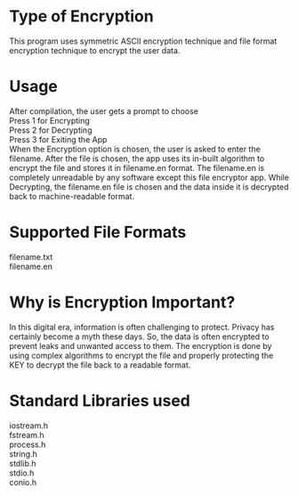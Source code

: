 # Type of Encryption
This program uses symmetric ASCII encryption technique and file format encryption technique to encrypt the user data.

# Usage
After compilation, the user gets a prompt to choose   
Press 1 for Encrypting     
Press 2 for Decrypting      
Press 3 for Exiting the App      
When the Encryption option is chosen, the user is asked to enter the filename. After the file is chosen, the app uses its in-built algorithm to encrypt the file and stores it in filename.en format. The filename.en is completely unreadable by any software except this file encryptor app. 
While Decrypting, the filename.en file is chosen and the data inside it is decrypted back to machine-readable format. 
 
# Supported File Formats
filename.txt    
filename.en

# Why is Encryption Important? 
In this digital era, information is often challenging to protect. Privacy has certainly become a myth these days. So, the data is often encrypted to prevent leaks and unwanted access to them. The encryption is done by using complex algorithms to encrypt the file and properly protecting the KEY to decrypt the file back to a readable format. 

# Standard Libraries used
iostream.h   
fstream.h   
process.h   
string.h   
stdlib.h   
stdio.h   
conio.h   

